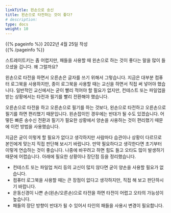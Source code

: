 ```yaml
---
linkTitle: 왼손으로 송신
title: 왼손으로 타전하는 것이 좋다?
# description: 
type: docs
weight: 10
---
```

{{% pageinfo %}}
2022년 4월 25일 작성<br>
{{% /pageinfo %}}


스트레이트키는 좀 어렵지만, 패들을 사용할 때 왼손으로 하는 것이 좋다는 말을 많이 들으셨을 겁니다. 왜 그럴까요?

왼손으로 타전을 하면서 오른손은 글자를 쓰기 위해서 그렇습니다. 지금은 대부분 컴퓨터 로그북을 사용하지만, 종이 로그북을 사용할 때는 교신을 하면서 직접 써 넣어야 했습니다. 일반적인 교신에서는 굳이 빨리 적어야 할 필요가 없지만, 컨테스트 또는 파일업을 받는 상황에서는 타전과 필기를 빨리 전환해야 했습니다.

오른손으로 타전을 하고 오른손으로 필기를 하는 것보다, 왼손으로 타전하고 오른손으로 필기를 하면 편리했기 때문입니다. 왼손잡이인 경우에는 반대가 될 수도 있겠습니다. 어떻든 빠른 송수신 전환과 필기가 필요한 상황에서 양손을 사용하는 것이 편리했기 때문에 이런 방법을 사용했습니다.

지금은 굳이 이렇게 할 필요가 없다고 생각하지만 사람마다 습관이나 상황이 다르므로 본인에게 맞는지 직접 판단해 보시기 바랍니다. 만약 필요하다고 생각한다면 초기부터 이렇게 연습하는 것이 좋습니다. 나중에 바꾸려고 하면 힘도 들고 오타도 많이 발생하기 때문에 어렵습니다. 아래에 필요한 상황이나 장단점 등을 정리했습니다.

- 컨테스트 또는 파일업 처리 등의 교신이 많지 않다면 굳이 양손을 사용할 필요가 없습니다.
- 컴퓨터 로그북을 사용할 때는 큰 장점이 없다고 생각하지만, 직접 해 보고 판단하시기 바랍니다.
- 운동신경이 나쁜 손(왼손/오른손)으로 타전을 하면 타전이 어렵고 오타의 가능성이 높습니다.
- 패들의 장단 방향이 반대가 될 수 있어서 타인의 패들을 사용시 변경이 필요합니다.

